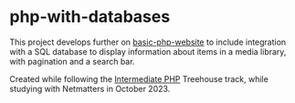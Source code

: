 # php-with-databases

This project develops further on [basic-php-website](https://github.com/hortfrancis/basic-php-website) to include integration with a SQL database to display information about items in a media library, with pagination and a search bar. 

Created while following the [Intermediate PHP](https://teamtreehouse.com/tracks/intermediate-php) Treehouse track, while studying with Netmatters in October 2023. 